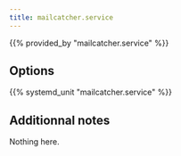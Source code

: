 ```yaml
---
title: mailcatcher.service
---
```


{{% provided_by "mailcatcher.service" %}}

## Options

{{% systemd_unit "mailcatcher.service" %}}

## Additionnal notes

Nothing here.